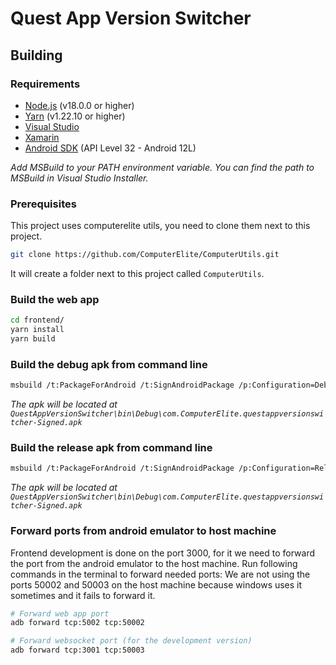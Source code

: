 # Quest App Version Switcher

## Building

### Requirements

- [Node.js](https://nodejs.org/en/) (v18.0.0 or higher)
- [Yarn](https://yarnpkg.com/) (v1.22.10 or higher)
- [Visual Studio](https://visualstudio.microsoft.com/)
- [Xamarin](https://visualstudio.microsoft.com/xamarin/)
- [Android SDK](https://developer.android.com/studio) (API Level 32 - Android 12L)

*Add MSBuild to your PATH environment variable. You can find the path to MSBuild in Visual Studio Installer.*

### Prerequisites

This project uses computerelite utils, you need to clone them next to this project.

```bash
git clone https://github.com/ComputerElite/ComputerUtils.git
```

It will create a folder next to this project called `ComputerUtils`.

### Build the web app

```bash
cd frontend/
yarn install
yarn build
```

### Build the debug apk from command line

```bash
msbuild /t:PackageForAndroid /t:SignAndroidPackage /p:Configuration=Debug
```
*The apk will be located at `QuestAppVersionSwitcher\bin\Debug\com.ComputerElite.questappversionswitcher-Signed.apk`*

### Build the release apk from command line

```bash
msbuild /t:PackageForAndroid /t:SignAndroidPackage /p:Configuration=Release
```

*The apk will be located at `QuestAppVersionSwitcher\bin\Debug\com.ComputerElite.questappversionswitcher-Signed.apk`*

### Forward ports from android emulator to host machine

Frontend development is done on the port 3000, for it we need to forward the port from the android emulator to the host machine.
Run following commands in the terminal to forward needed ports:
We are not using the ports 50002 and 50003 on the host machine because windows uses it sometimes and it fails to forward it.

```bash
# Forward web app port
adb forward tcp:5002 tcp:50002

# Forward websocket port (for the development version) 
adb forward tcp:3001 tcp:50003
```